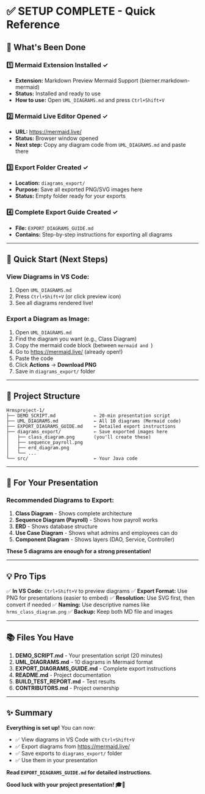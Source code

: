 # ✅ SETUP COMPLETE - Quick Reference

## 🎉 What's Been Done

### 1️⃣ Mermaid Extension Installed ✓
- **Extension:** Markdown Preview Mermaid Support (bierner.markdown-mermaid)
- **Status:** Installed and ready to use
- **How to use:** Open `UML_DIAGRAMS.md` and press `Ctrl+Shift+V`

### 2️⃣ Mermaid Live Editor Opened ✓
- **URL:** https://mermaid.live/
- **Status:** Browser window opened
- **Next step:** Copy any diagram code from `UML_DIAGRAMS.md` and paste there

### 3️⃣ Export Folder Created ✓
- **Location:** `diagrams_export/`
- **Purpose:** Save all exported PNG/SVG images here
- **Status:** Empty folder ready for your exports

### 4️⃣ Complete Export Guide Created ✓
- **File:** `EXPORT_DIAGRAMS_GUIDE.md`
- **Contains:** Step-by-step instructions for exporting all diagrams

---

## 🚀 Quick Start (Next Steps)

### View Diagrams in VS Code:
1. Open `UML_DIAGRAMS.md`
2. Press `Ctrl+Shift+V` (or click preview icon)
3. See all diagrams rendered live!

### Export a Diagram as Image:
1. Open `UML_DIAGRAMS.md`
2. Find the diagram you want (e.g., Class Diagram)
3. Copy the mermaid code block (between ```mermaid and ```)
4. Go to https://mermaid.live/ (already open!)
5. Paste the code
6. Click **Actions** → **Download PNG**
7. Save in `diagrams_export/` folder

---

## 📁 Project Structure

```
Hrmsproject-1/
├── DEMO_SCRIPT.md              ← 20-min presentation script
├── UML_DIAGRAMS.md             ← All 10 diagrams (Mermaid code)
├── EXPORT_DIAGRAMS_GUIDE.md    ← Detailed export instructions
├── diagrams_export/            ← Save exported images here
│   ├── class_diagram.png       (you'll create these)
│   ├── sequence_payroll.png
│   ├── erd_diagram.png
│   └── ...
└── src/                        ← Your Java code
```

---

## 🎯 For Your Presentation

### Recommended Diagrams to Export:

1. **Class Diagram** - Shows complete architecture
2. **Sequence Diagram (Payroll)** - Shows how payroll works
3. **ERD** - Shows database structure
4. **Use Case Diagram** - Shows what admins and employees can do
5. **Component Diagram** - Shows layers (DAO, Service, Controller)

**These 5 diagrams are enough for a strong presentation!**

---

## 💡 Pro Tips

✅ **In VS Code:** `Ctrl+Shift+V` to preview diagrams
✅ **Export Format:** Use PNG for presentations (easier to embed)
✅ **Resolution:** Use SVG first, then convert if needed
✅ **Naming:** Use descriptive names like `hrms_class_diagram.png`
✅ **Backup:** Keep both MD file and images

---

## 📚 Files You Have

1. **DEMO_SCRIPT.md** - Your presentation script (20 minutes)
2. **UML_DIAGRAMS.md** - 10 diagrams in Mermaid format
3. **EXPORT_DIAGRAMS_GUIDE.md** - Complete export instructions
4. **README.md** - Project documentation
5. **BUILD_TEST_REPORT.md** - Test results
6. **CONTRIBUTORS.md** - Project ownership

---

## ✨ Summary

**Everything is set up!** You can now:

- ✅ View diagrams in VS Code with `Ctrl+Shift+V`
- ✅ Export diagrams from https://mermaid.live/
- ✅ Save exports to `diagrams_export/` folder
- ✅ Use them in your presentation

**Read `EXPORT_DIAGRAMS_GUIDE.md` for detailed instructions.**

**Good luck with your project presentation! 🎓🚀**
